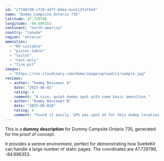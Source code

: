 ```yaml
---
id: "c77487d9-cf39-4d7f-8dea-ece113faf54d"
name: "Dummy Campsite Ontario 735"
latitude: 47.729796
longitude: -84.696353
continent: "north-america"
country: "canada"
region: "ontario"
amenities:
  - "RV-suitable"
  - "picnic-table"
  - "toilet"
  - "tent-only"
  - "fire-pit"
images:
  - "https://res.cloudinary.com/demo/image/upload/v1/sample.jpg"
reviews:
  - author: "Dummy Reviewer A"
    date: "2025-06-01"
    rating: 4
    comment: "A nice, quiet dummy spot with some basic amenities."
  - author: "Dummy Reviewer B"
    date: "2025-06-020"
    rating: 4
    comment: "Found it easily. GPS was spot on for this dummy location."
---
```


This is a **dummy description** for Dummy Campsite Ontario 735, generated for the proof of concept.

It provides a serene environment, perfect for demonstrating how SvelteKit can handle a large number of static pages. The coordinates are 47.729796, -84.696353.
